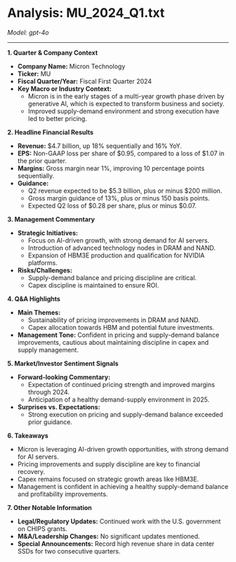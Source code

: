 # Analysis: MU_2024_Q1.txt

*Model: gpt-4o*

---

**1. Quarter & Company Context**
   - **Company Name:** Micron Technology
   - **Ticker:** MU
   - **Fiscal Quarter/Year:** Fiscal First Quarter 2024
   - **Key Macro or Industry Context:**
     - Micron is in the early stages of a multi-year growth phase driven by generative AI, which is expected to transform business and society.
     - Improved supply-demand environment and strong execution have led to better pricing.

**2. Headline Financial Results**
   - **Revenue:** $4.7 billion, up 18% sequentially and 16% YoY.
   - **EPS:** Non-GAAP loss per share of $0.95, compared to a loss of $1.07 in the prior quarter.
   - **Margins:** Gross margin near 1%, improving 10 percentage points sequentially.
   - **Guidance:**
     - Q2 revenue expected to be $5.3 billion, plus or minus $200 million.
     - Gross margin guidance of 13%, plus or minus 150 basis points.
     - Expected Q2 loss of $0.28 per share, plus or minus $0.07.

**3. Management Commentary**
   - **Strategic Initiatives:**
     - Focus on AI-driven growth, with strong demand for AI servers.
     - Introduction of advanced technology nodes in DRAM and NAND.
     - Expansion of HBM3E production and qualification for NVIDIA platforms.
   - **Risks/Challenges:**
     - Supply-demand balance and pricing discipline are critical.
     - Capex discipline is maintained to ensure ROI.

**4. Q&A Highlights**
   - **Main Themes:**
     - Sustainability of pricing improvements in DRAM and NAND.
     - Capex allocation towards HBM and potential future investments.
   - **Management Tone:** Confident in pricing and supply-demand balance improvements, cautious about maintaining discipline in capex and supply management.

**5. Market/Investor Sentiment Signals**
   - **Forward-looking Commentary:**
     - Expectation of continued pricing strength and improved margins through 2024.
     - Anticipation of a healthy demand-supply environment in 2025.
   - **Surprises vs. Expectations:**
     - Strong execution on pricing and supply-demand balance exceeded prior guidance.

**6. Takeaways**
   - Micron is leveraging AI-driven growth opportunities, with strong demand for AI servers.
   - Pricing improvements and supply discipline are key to financial recovery.
   - Capex remains focused on strategic growth areas like HBM3E.
   - Management is confident in achieving a healthy supply-demand balance and profitability improvements.

**7. Other Notable Information**
   - **Legal/Regulatory Updates:** Continued work with the U.S. government on CHIPS grants.
   - **M&A/Leadership Changes:** No significant updates mentioned.
   - **Special Announcements:** Record high revenue share in data center SSDs for two consecutive quarters.